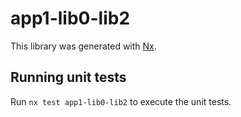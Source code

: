 # app1-lib0-lib2

This library was generated with [Nx](https://nx.dev).

## Running unit tests

Run `nx test app1-lib0-lib2` to execute the unit tests.
